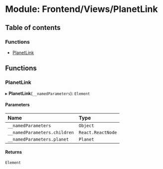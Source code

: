 # Module: Frontend/Views/PlanetLink

## Table of contents

### Functions

- [PlanetLink](Frontend_Views_PlanetLink.md#planetlink)

## Functions

### PlanetLink

▸ **PlanetLink**(`__namedParameters`): `Element`

#### Parameters

| Name                         | Type              |
| :--------------------------- | :---------------- |
| `__namedParameters`          | `Object`          |
| `__namedParameters.children` | `React.ReactNode` |
| `__namedParameters.planet`   | `Planet`          |

#### Returns

`Element`
